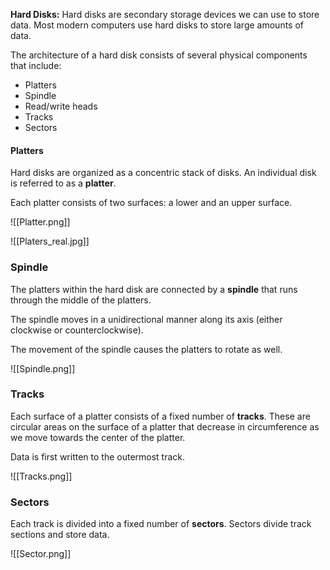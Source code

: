 **Hard Disks:** Hard disks are secondary storage devices we can use to store data. Most modern computers use hard disks to store large amounts of data.

The architecture of a hard disk consists of several physical components that include:
- Platters
- Spindle
- Read/write heads
- Tracks
- Sectors

#### Platters

Hard disks are organized as a concentric stack of disks. An individual disk is referred to as a **platter**.

Each platter consists of two surfaces: a lower and an upper surface.

![[Platter.png]]


![[Platers_real.jpg]]



### Spindle

The platters within the hard disk are connected by a **spindle** that runs through the middle of the platters.

The spindle moves in a unidirectional manner along its axis (either clockwise or counterclockwise).

The movement of the spindle causes the platters to rotate as well.

![[Spindle.png]]

### Tracks

Each surface of a platter consists of a fixed number of **tracks**. These are circular areas on the surface of a platter that decrease in circumference as we move towards the center of the platter.

Data is first written to the outermost track.

![[Tracks.png]]


### Sectors

Each track is divided into a fixed number of **sectors**. Sectors divide track sections and store data.

![[Sector.png]]